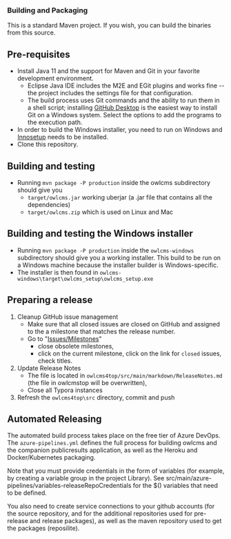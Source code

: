 ### Building and Packaging

This is a standard Maven project.  If you wish, you can build the binaries from this source.

## Pre-requisites

- Install Java 11 and the support for Maven and Git in your favorite development environment. 
  - Eclipse Java IDE includes the M2E and EGit plugins and works fine -- the project includes the settings file for that configuration.
  - The build process uses Git commands and the ability to run them in a shell script; installing [GitHub Desktop](https://desktop.github.com/) is the easiest way to install Git on a Windows system. Select the options to add the programs to the execution path.
- In order to build the Windows installer, you need to run on Windows and [Innosetup](http://www.jrsoftware.org/isinfo.php) needs to be installed.
- Clone this repository.


## Building and testing

- Running ``mvn package -P production`` inside the owlcms subdirectory should give you 
  - `target/owlcms.jar` working  uberjar (a .jar file that contains all the dependencies)
  - `target/owlcms.zip` which is used on Linux and Mac
  
## Building and testing the Windows installer

- Running ``mvn package -P production`` inside the `owlcms-windows` subdirectory should give you a working installer.  This build to be run on a Windows machine because the installer builder is Windows-specific.
- The installer is then found in `owlcms-windows\target\owlcms_setup\owlcms_setup.exe`
  
## Preparing a release

1. Cleanup GitHub issue management
   - Make sure that all closed issues are closed on GitHub and assigned to the a milestone that matches the release number.
   - Go to "[Issues/Milestones](Issues/Milestones)"
     - close obsolete milestones,
     - click on the current milestone, click on the link for `closed` issues, check titles.
2. Update Release Notes
   - The file is located in `owlcms4top/src/main/markdown/ReleaseNotes.md` (the file in owlcmstop will be overwritten),
   - Close all Typora instances
3. Refresh the `owlcms4top\src` directory, commit and push

## Automated Releasing

The automated build process takes place on the free tier of Azure DevOps.
The `azure-pipelines.yml` defines the full process for building owlcms and the companion publicresults application, as well as the Heroku and Docker/Kubernetes packaging.

Note that you must provide credentials in the form of variables (for example, by creating a variable group in the project Library).  See src/main/azure-pipelines/variables-releaseRepoCredentials for the $() variables that need to be defined.

You also need to create service connections to your github accounts (for the source repository, and for the additional repositories used for pre-release and release packages), as well as the maven repository used to get the packages (reposilite).



